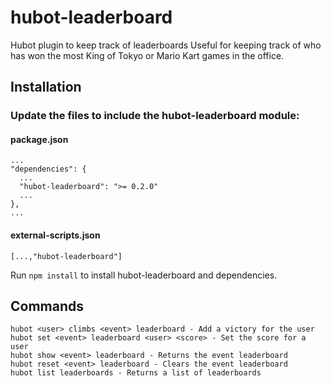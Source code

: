 hubot-leaderboard
=================

Hubot plugin to keep track of leaderboards
Useful for keeping track of who has won the most King of Tokyo or Mario Kart games in the office.

## Installation

### Update the files to include the hubot-leaderboard module:

#### package.json
    ...
    "dependencies": {
      ...
      "hubot-leaderboard": ">= 0.2.0"
      ...
    },
    ...

#### external-scripts.json
    [...,"hubot-leaderboard"]

Run `npm install` to install hubot-leaderboard and dependencies.

Commands
-----
```
hubot <user> climbs <event> leaderboard - Add a victory for the user
hubot set <event> leaderboard <user> <score> - Set the score for a user
hubot show <event> leaderboard - Returns the event leaderboard 
hubot reset <event> leaderboard - Clears the event leaderboard 
hubot list leaderboards - Returns a list of leaderboards 
```
